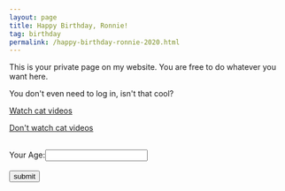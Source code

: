 ```yaml
---
layout: page
title: Happy Birthday, Ronnie!
tag: birthday
permalink: /happy-birthday-ronnie-2020.html
---
```

This is your private page on my website. You are free to do whatever you want here.

You don't even need to log in, isn't that cool?

<a href="https://youtu.be/NWWOAC2Ua6s" class="button">Watch cat videos</a>

<a href="https://www.chesspuzzles.com/mate-in-one" class="button">Don't watch cat videos</a>

<br>
  Your Age:<input type="text" class="age-form" id="your-age"><br><br>
  <button type="button" onclick="myFunction()">submit</button>

<h3 id="output"> </h3>

<script>
  function myFunction() {
    var age = document.getElementById("your-age").value;
    document.getElementById("output").innerHTML = age + "?, wow, you're a big boy! \u{1F382} \u{1F973}" ;
  }
</script>
